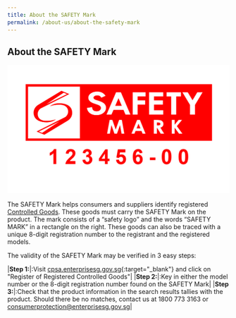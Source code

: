 ```yaml
---
title: About the SAFETY Mark
permalink: /about-us/about-the-safety-mark
---
```

## About the SAFETY Mark

![safety mark](/images/about-us/safety-mark.jpg)

The SAFETY Mark helps consumers and suppliers identify registered [Controlled Goods](/about-us/about-controlled-goods). These goods must carry the SAFETY Mark on the product. The mark consists of a “safety logo” and the words “SAFETY MARK” in a rectangle on the right. These goods can also be traced with a unique 8-digit registration number to the registrant and the registered models. 

The validity of the SAFETY Mark may be verified in 3 easy steps:

|**Step 1:**|:Visit [cpsa.enterprisesg.gov.sg][1]{:target="_blank"} and click on "Register of Registered Controlled Goods"|
|**Step 2:**|:Key in either the model number or the 8-digit registration number found on the SAFETY Mark|
|**Step 3:**|:Check that the product information in the search results tallies with the product. Should there be no matches, contact us at 1800 773 3163 or <consumerprotection@enterprisesg.gov.sg>|

[1]: cpsa.enterprisesg.gov.sg
